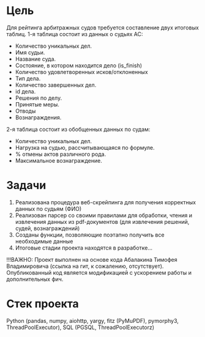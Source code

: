 # Цель
Для рейтинга арбитражных судов требуется составление двух итоговых таблиц.
1-я таблица состоит из данных о судьях АС:

- Количество уникальных дел.
- Имя судьи.
- Название суда.
- Состояние, в котором находится дело (is_finish)
- Количество удовлетворенных исков/отклоненных
- Тип дела.
- Количество завершенных дел.
- id дела.
- Решения по делу.
- Принятые меры.
- Отводы
- Вознаграждения.

2-я таблица состоит из обобщенных данных по судам:
- Количество уникальных дел.
- Нагрузка на судью, рассчитывающаяся по формуле.
- % отмены актов различного рода.
- Максимальное вознаграждение.

# Задачи
1) Реализована процедура веб-скрейпинга для получения корректных данных по судьям (ФИО)
2) Реализован парсер со своими правилами для обработки, чтения и извлечения данных из pdf-документов (для извлечения решений, судей, вознаграждений)
3) Созданы функции, позволяющие поэтапно получить все необходимые данные
4) Итоговые стадии проекта находятся в разработке...

!!!ВАЖНО: Проект выполнен на основе кода Абалакина Тимофея Владимировича (ссылка на гит, к сожалению, отсутствует).
Опубликованный код является модификацией с ускорением работы и дополнительных фич.

# Cтек проекта
Python (pandas, numpy, aiohttp, yargy, fitz (PyMuPDF), pymorphy3, ThreadPoolExecutor), SQL (PGSQL, ThreadPoolExecutorz)

